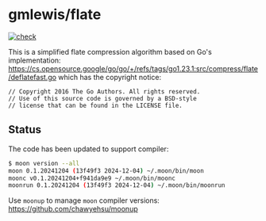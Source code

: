# gmlewis/flate
[![check](https://github.com/gmlewis/moonbit-flate/actions/workflows/check.yml/badge.svg)](https://github.com/gmlewis/moonbit-flate/actions/workflows/check.yml)

This is a simplified flate compression algorithm based on Go's implementation:
https://cs.opensource.google/go/go/+/refs/tags/go1.23.1:src/compress/flate/deflatefast.go
which has the copyright notice:

```
// Copyright 2016 The Go Authors. All rights reserved.
// Use of this source code is governed by a BSD-style
// license that can be found in the LICENSE file.
```

## Status

The code has been updated to support compiler:

```bash
$ moon version --all
moon 0.1.20241204 (13f49f3 2024-12-04) ~/.moon/bin/moon
moonc v0.1.20241204+f941da9e9 ~/.moon/bin/moonc
moonrun 0.1.20241204 (13f49f3 2024-12-04) ~/.moon/bin/moonrun
```

Use `moonup` to manage `moon` compiler versions:
https://github.com/chawyehsu/moonup
